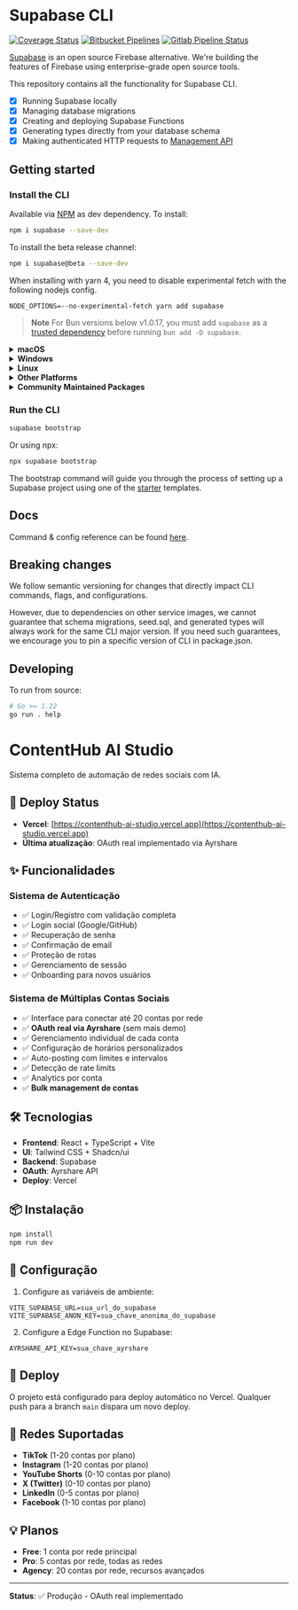 # Supabase CLI

[![Coverage Status](https://coveralls.io/repos/github/supabase/cli/badge.svg?branch=main)](https://coveralls.io/github/supabase/cli?branch=main) [![Bitbucket Pipelines](https://img.shields.io/bitbucket/pipelines/supabase-cli/setup-cli/master?style=flat-square&label=Bitbucket%20Canary)](https://bitbucket.org/supabase-cli/setup-cli/pipelines) [![Gitlab Pipeline Status](https://img.shields.io/gitlab/pipeline-status/sweatybridge%2Fsetup-cli?label=Gitlab%20Canary)
](https://gitlab.com/sweatybridge/setup-cli/-/pipelines)

[Supabase](https://supabase.io) is an open source Firebase alternative. We're building the features of Firebase using enterprise-grade open source tools.

This repository contains all the functionality for Supabase CLI.

- [x] Running Supabase locally
- [x] Managing database migrations
- [x] Creating and deploying Supabase Functions
- [x] Generating types directly from your database schema
- [x] Making authenticated HTTP requests to [Management API](https://supabase.com/docs/reference/api/introduction)

## Getting started

### Install the CLI

Available via [NPM](https://www.npmjs.com) as dev dependency. To install:

```bash
npm i supabase --save-dev
```

To install the beta release channel:

```bash
npm i supabase@beta --save-dev
```

When installing with yarn 4, you need to disable experimental fetch with the following nodejs config.

```
NODE_OPTIONS=--no-experimental-fetch yarn add supabase
```

> **Note**
For Bun versions below v1.0.17, you must add `supabase` as a [trusted dependency](https://bun.sh/guides/install/trusted) before running `bun add -D supabase`.

<details>
  <summary><b>macOS</b></summary>

  Available via [Homebrew](https://brew.sh). To install:

  ```sh
  brew install supabase/tap/supabase
  ```

  To install the beta release channel:
  
  ```sh
  brew install supabase/tap/supabase-beta
  brew link --overwrite supabase-beta
  ```
  
  To upgrade:

  ```sh
  brew upgrade supabase
  ```
</details>

<details>
  <summary><b>Windows</b></summary>

  Available via [Scoop](https://scoop.sh). To install:

  ```powershell
  scoop bucket add supabase https://github.com/supabase/scoop-bucket.git
  scoop install supabase
  ```

  To upgrade:

  ```powershell
  scoop update supabase
  ```
</details>

<details>
  <summary><b>Linux</b></summary>

  Available via [Homebrew](https://brew.sh) and Linux packages.

  #### via Homebrew

  To install:

  ```sh
  brew install supabase/tap/supabase
  ```

  To upgrade:

  ```sh
  brew upgrade supabase
  ```

  #### via Linux packages

  Linux packages are provided in [Releases](https://github.com/supabase/cli/releases). To install, download the `.apk`/`.deb`/`.rpm`/`.pkg.tar.zst` file depending on your package manager and run the respective commands.

  ```sh
  sudo apk add --allow-untrusted <...>.apk
  ```

  ```sh
  sudo dpkg -i <...>.deb
  ```

  ```sh
  sudo rpm -i <...>.rpm
  ```

  ```sh
  sudo pacman -U <...>.pkg.tar.zst
  ```
</details>

<details>
  <summary><b>Other Platforms</b></summary>

  You can also install the CLI via [go modules](https://go.dev/ref/mod#go-install) without the help of package managers.

  ```sh
  go install github.com/supabase/cli@latest
  ```

  Add a symlink to the binary in `$PATH` for easier access:

  ```sh
  ln -s "$(go env GOPATH)/bin/cli" /usr/bin/supabase
  ```

  This works on other non-standard Linux distros.
</details>

<details>
  <summary><b>Community Maintained Packages</b></summary>

  Available via [pkgx](https://pkgx.sh/). Package script [here](https://github.com/pkgxdev/pantry/blob/main/projects/supabase.com/cli/package.yml).
  To install in your working directory:

  ```bash
  pkgx install supabase
  ```

  Available via [Nixpkgs](https://nixos.org/). Package script [here](https://github.com/NixOS/nixpkgs/blob/master/pkgs/development/tools/supabase-cli/default.nix).
</details>

### Run the CLI

```bash
supabase bootstrap
```

Or using npx:

```bash
npx supabase bootstrap
```

The bootstrap command will guide you through the process of setting up a Supabase project using one of the [starter](https://github.com/supabase-community/supabase-samples/blob/main/samples.json) templates.

## Docs

Command & config reference can be found [here](https://supabase.com/docs/reference/cli/about).

## Breaking changes

We follow semantic versioning for changes that directly impact CLI commands, flags, and configurations.

However, due to dependencies on other service images, we cannot guarantee that schema migrations, seed.sql, and generated types will always work for the same CLI major version. If you need such guarantees, we encourage you to pin a specific version of CLI in package.json.

## Developing

To run from source:

```sh
# Go >= 1.22
go run . help
```

# ContentHub AI Studio

Sistema completo de automação de redes sociais com IA.

## 🚀 Deploy Status

- **Vercel**: [https://contenthub-ai-studio.vercel.app](https://contenthub-ai-studio.vercel.app)
- **Última atualização**: OAuth real implementado via Ayrshare

## ✨ Funcionalidades

### Sistema de Autenticação
- ✅ Login/Registro com validação completa
- ✅ Login social (Google/GitHub)
- ✅ Recuperação de senha
- ✅ Confirmação de email
- ✅ Proteção de rotas
- ✅ Gerenciamento de sessão
- ✅ Onboarding para novos usuários

### Sistema de Múltiplas Contas Sociais
- ✅ Interface para conectar até 20 contas por rede
- ✅ **OAuth real via Ayrshare** (sem mais demo)
- ✅ Gerenciamento individual de cada conta
- ✅ Configuração de horários personalizados
- ✅ Auto-posting com limites e intervalos
- ✅ Detecção de rate limits
- ✅ Analytics por conta
- ✅ **Bulk management de contas**

## 🛠️ Tecnologias

- **Frontend**: React + TypeScript + Vite
- **UI**: Tailwind CSS + Shadcn/ui
- **Backend**: Supabase
- **OAuth**: Ayrshare API
- **Deploy**: Vercel

## 📦 Instalação

```bash
npm install
npm run dev
```

## 🔧 Configuração

1. Configure as variáveis de ambiente:
```env
VITE_SUPABASE_URL=sua_url_do_supabase
VITE_SUPABASE_ANON_KEY=sua_chave_anonima_do_supabase
```

2. Configure a Edge Function no Supabase:
```env
AYRSHARE_API_KEY=sua_chave_ayrshare
```

## 🚀 Deploy

O projeto está configurado para deploy automático no Vercel. Qualquer push para a branch `main` dispara um novo deploy.

## 📱 Redes Suportadas

- **TikTok** (1-20 contas por plano)
- **Instagram** (1-20 contas por plano)
- **YouTube Shorts** (0-10 contas por plano)
- **X (Twitter)** (0-10 contas por plano)
- **LinkedIn** (0-5 contas por plano)
- **Facebook** (1-10 contas por plano)

## 💡 Planos

- **Free**: 1 conta por rede principal
- **Pro**: 5 contas por rede, todas as redes
- **Agency**: 20 contas por rede, recursos avançados

---

**Status**: ✅ Produção - OAuth real implementado
